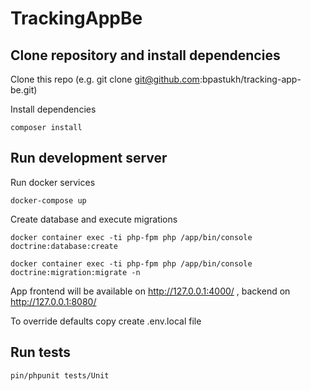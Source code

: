 # TrackingAppBe

## Clone repository and install dependencies
Clone this repo (e.g. git clone git@github.com:bpastukh/tracking-app-be.git)

Install dependencies


    composer install

## Run development server

Run docker services
   
   
    docker-compose up

Create database and execute migrations
   


    docker container exec -ti php-fpm php /app/bin/console doctrine:database:create 

    docker container exec -ti php-fpm php /app/bin/console doctrine:migration:migrate -n
   

App frontend will be available on http://127.0.0.1:4000/ , backend on http://127.0.0.1:8080/ 

To override defaults copy create .env.local file

## Run tests
    pin/phpunit tests/Unit